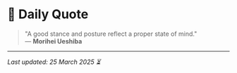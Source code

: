 # 📜 Daily Quote

> "A good stance and posture reflect a proper state of mind."  
> — **Morihei Ueshiba**

---

_Last updated: 25 March 2025 ⏳_
